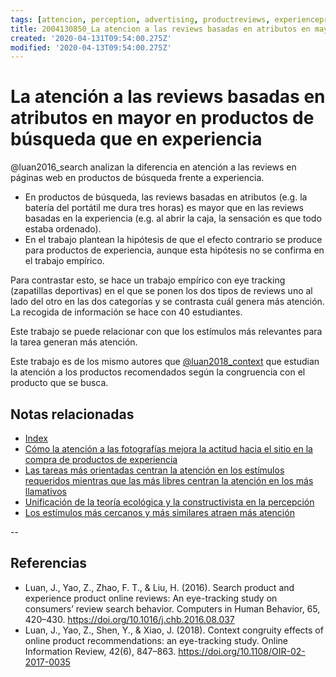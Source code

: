 ```yaml
---
tags: [attencion, perception, advertising, productreviews, experienceproducts, searchproducts, eyetracking, Notebooks/attention, Notebooks/perception]
title: 2004130850_La atencion a las reviews basadas en atributos en mayor en productos de búsqueda que en experiencia
created: '2020-04-131T09:54:00.275Z'
modified: '2020-04-13T09:54:00.275Z'
---
```


# La atención a las reviews basadas en atributos en mayor en productos de búsqueda que en experiencia

 @luan2016_search analizan la diferencia en atención a las reviews en páginas web en productos de búsqueda frente a experiencia.

 - En productos de búsqueda, las reviews basadas en atributos (e.g. la batería del portátil me dura tres horas) es mayor que en las reviews basadas en la experiencia (e.g. al abrir la caja, la sensación es que todo estaba ordenado).
 - En el trabajo plantean la hipótesis de que el efecto contrario se produce para productos de experiencia, aunque esta hipótesis no se confirma en el trabajo empírico.

 Para contrastar esto, se hace un trabajo empírico con eye tracking (zapatillas deportivas) en el que se ponen los dos tipos de reviews uno al lado del otro en las dos categorías y se contrasta cuál genera más atención. La recogida de información se hace con 40 estudiantes.

Este trabajo se puede relacionar con que los estímulos más relevantes para la tarea generan más atención.

 Este trabajo es de los mismo autores que [@luan2018_context](2003281654_atencion_recomendaciones_congruencia_productos.md) que estudian la atención a los productos recomendados según la congruencia con el producto que se busca.

## Notas relacionadas

- [Index](_2003101705_index.md)
- [Cómo la atención a las fotografías mejora la actitud hacia el sitio en la compra de productos de experiencia](2003210809_atencionfotos_productosexperiencia.md)
- [Las tareas más orientadas centran la atención en los estímulos requeridos mientras que las más libres centran la atención en los más llamativos](2003220949_eyetracking_measures_differ_bytask.md)
- [Unificación de la teoría ecológica y la constructivista en la percepción](2003161131_unificacion_percepcion_ecologia_construccion.md)
- [Los estímulos más cercanos y más similares atraen más atención](2003260716_estimulosproximosysimilares_atencion.md)
 
--
## Referencias

- Luan, J., Yao, Z., Zhao, F. T., & Liu, H. (2016). Search product and experience product online reviews: An eye-tracking study on consumers’ review search behavior. Computers in Human Behavior, 65, 420–430. https://doi.org/10.1016/j.chb.2016.08.037
- Luan, J., Yao, Z., Shen, Y., & Xiao, J. (2018). Context congruity effects of online product recommendations: an eye-tracking study. Online Information Review, 42(6), 847–863. https://doi.org/10.1108/OIR-02-2017-0035